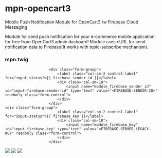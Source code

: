 # mpn-opencart3
Mobile Push Notification Module for OpenCart3 /w Firebase Cloud Messaging

Module for send push notification for your e-commerce mobile application for free from OpenCart3 admin dasboard!
Module uses cURL for send notification data to Firebase(It works with topic-subscribe mechanism).

### mpn.twig
```
                    <div class="form-group">
                        <label class="col-sm-2 control-label" for="input-status">{{ firebase_sender_id }}</label>
                        <div class="col-sm-10">
                            <input name="module_firebase_sender_id" id="input-firebase-sender-id" type="text" value="<FIREBASE-SENDER-ID>" readonly class="form-control">
                        </div>
                    </div>
<div class="form-group">
                        <label class="col-sm-2 control-label" for="input-status">{{ firebase_key }}</label>
                        <div class="col-sm-10">
                            <input name="module_firebase_key" id="input-firebase-key" type="text" value="<FIREBASE-SERVER-LEGACY-KEY" readonly class="form-control">
                        </div>
                    </div>
```

<img src="https://github.com/cnkay/-mpn-opencart3-/blob/master/images/admin_1.png">
<img src="https://github.com/cnkay/-mpn-opencart3-/blob/master/images/admin_2.png">
<img src="https://github.com/cnkay/-mpn-opencart3-/blob/master/images/admin_3.png">
